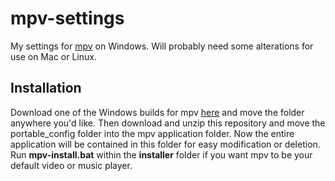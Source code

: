 # mpv-settings
My settings for [mpv](https://mpv.io/) on Windows. Will probably need some alterations for use on Mac or Linux.
## Installation
Download one of the Windows builds for mpv [here](https://mpv.io/installation/) and move the folder anywhere you'd like. Then download and unzip this repository and move the portable_config folder into the mpv application folder. Now the entire application will be contained in this folder for easy modification or deletion. Run **mpv-install.bat** within the **installer** folder if you want mpv to be your default video or music player.
